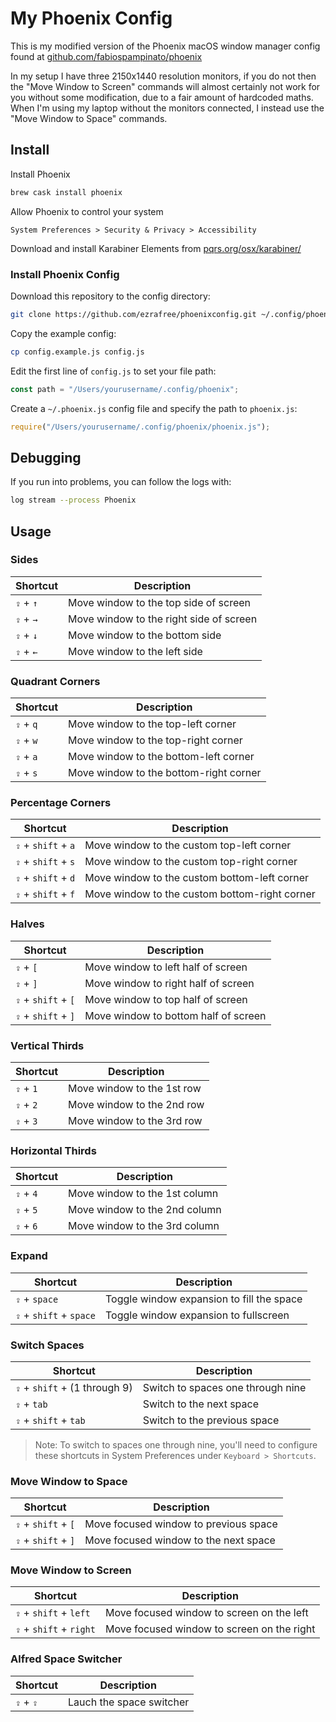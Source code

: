 # My Phoenix Config

This is my modified version of the Phoenix macOS window manager config found at [github.com/fabiospampinato/phoenix](https://github.com/fabiospampinato/phoenix)

In my setup I have three 2150x1440 resolution monitors, if you do not then the "Move Window to Screen" commands will almost certainly not work for you without some modification, due to a fair amount of hardcoded maths. When I'm using my laptop without the monitors connected, I instead use the "Move Window to Space" commands.

## Install

Install Phoenix

```sh
brew cask install phoenix
```

Allow Phoenix to control your system

```none
System Preferences > Security & Privacy > Accessibility
```

Download and install Karabiner Elements from [pqrs.org/osx/karabiner/](https://pqrs.org/osx/karabiner/)

### Install Phoenix Config

Download this repository to the config directory:

```sh
git clone https://github.com/ezrafree/phoenixconfig.git ~/.config/phoenix/
```

Copy the example config:

```sh
cp config.example.js config.js
```

Edit the first line of `config.js` to set your file path:

```js
const path = "/Users/yourusername/.config/phoenix";
```

Create a `~/.phoenix.js` config file and specify the path to `phoenix.js`:

```js
require("/Users/yourusername/.config/phoenix/phoenix.js");
```

## Debugging

If you run into problems, you can follow the logs with:

```sh
log stream --process Phoenix
```

## Usage

### Sides

| Shortcut  | Description                             |
| --------- | --------------------------------------- |
| `⇪` + `↑` | Move window to the top side of screen   |
| `⇪` + `→` | Move window to the right side of screen |
| `⇪` + `↓` | Move window to the bottom side          |
| `⇪` + `←` | Move window to the left side            |

### Quadrant Corners

| Shortcut  | Description                            |
| --------- | -------------------------------------- |
| `⇪` + `q` | Move window to the top-left corner     |
| `⇪` + `w` | Move window to the top-right corner    |
| `⇪` + `a` | Move window to the bottom-left corner  |
| `⇪` + `s` | Move window to the bottom-right corner |

### Percentage Corners

| Shortcut            | Description                                   |
| ------------------- | --------------------------------------------- |
| `⇪` + `shift` + `a` | Move window to the custom top-left corner     |
| `⇪` + `shift` + `s` | Move window to the custom top-right corner    |
| `⇪` + `shift` + `d` | Move window to the custom bottom-left corner  |
| `⇪` + `shift` + `f` | Move window to the custom bottom-right corner |

### Halves

| Shortcut            | Description                          |
| ------------------- | ------------------------------------ |
| `⇪` + `[`           | Move window to left half of screen   |
| `⇪` + `]`           | Move window to right half of screen  |
| `⇪` + `shift` + `[` | Move window to top half of screen    |
| `⇪` + `shift` + `]` | Move window to bottom half of screen |

### Vertical Thirds

| Shortcut  | Description                |
| --------- | -------------------------- |
| `⇪` + `1` | Move window to the 1st row |
| `⇪` + `2` | Move window to the 2nd row |
| `⇪` + `3` | Move window to the 3rd row |

### Horizontal Thirds

| Shortcut  | Description                   |
| --------- | ----------------------------- |
| `⇪` + `4` | Move window to the 1st column |
| `⇪` + `5` | Move window to the 2nd column |
| `⇪` + `6` | Move window to the 3rd column |

### Expand

| Shortcut                | Description                               |
| ----------------------- | ----------------------------------------- |
| `⇪` + `space`           | Toggle window expansion to fill the space |
| `⇪` + `shift` + `space` | Toggle window expansion to fullscreen     |

### Switch Spaces

| Shortcut                      | Description                       |
| ----------------------------- | --------------------------------- |
| `⇪` + `shift` + (1 through 9) | Switch to spaces one through nine |
| `⇪` + `tab`                   | Switch to the next space          |
| `⇪` + `shift` + `tab`         | Switch to the previous space      |

> Note: To switch to spaces one through nine, you'll need to configure these shortcuts in System Preferences under `Keyboard > Shortcuts`.

### Move Window to Space

| Shortcut            | Description                           |
| ------------------- | ------------------------------------- |
| `⇪` + `shift` + `[` | Move focused window to previous space |
| `⇪` + `shift` + `]` | Move focused window to the next space |

### Move Window to Screen

| Shortcut                | Description                                |
| ----------------------- | ------------------------------------------ |
| `⇪` + `shift` + `left`  | Move focused window to screen on the left  |
| `⇪` + `shift` + `right` | Move focused window to screen on the right |

### Alfred Space Switcher

| Shortcut  | Description              |
| --------- | ------------------------ |
| `⇪` + `⇪` | Lauch the space switcher |
